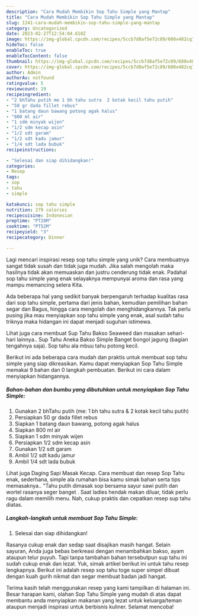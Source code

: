```yaml
---
description: "Cara Mudah Membikin Sop Tahu Simple yang Mantap"
title: "Cara Mudah Membikin Sop Tahu Simple yang Mantap"
slug: 1241-cara-mudah-membikin-sop-tahu-simple-yang-mantap
category: Uncategorized
date: 2023-02-27T12:54:04.610Z
image: https://img-global.cpcdn.com/recipes/5ccb7d8af5e72c89/680x482cq70/sop-tahu-simple-foto-resep-utama.jpg
hideToc: false
enableToc: true
enableTocContent: false
thumbnail: https://img-global.cpcdn.com/recipes/5ccb7d8af5e72c89/680x482cq70/sop-tahu-simple-foto-resep-utama.jpg
cover: https://img-global.cpcdn.com/recipes/5ccb7d8af5e72c89/680x482cq70/sop-tahu-simple-foto-resep-utama.jpg
author: Admin
authorAv: notfound
ratingvalue: 5
reviewcount: 19
recipeingredient:
- "2 bhTahu putih me 1 bh tahu sutra  2 kotak kecil tahu putih"
- "50 gr dada fillet rebus"
- "1 batang daun bawang potong agak halus"
- "800 ml air"
- "1 sdm minyak wijen"
- "1/2 sdm kecap asin"
- "1/2 sdt garam"
- "1/2 sdt kadu jamur"
- "1/4 sdt lada bubuk"
recipeinstructions:

- "Selesai dan siap dihidangkan!"
categories:
- Resep
tags:
- sop
- tahu
- simple

katakunci: sop tahu simple 
nutrition: 279 calories
recipecuisine: Indonesian
preptime: "PT28M"
cooktime: "PT52M"
recipeyield: "3"
recipecategory: Dinner

---
```





Lagi mencari inspirasi resep sop tahu simple yang unik? Cara membuatnya sangat tidak susah dan tidak juga mudah. Jika salah mengolah maka hasilnya tidak akan memuaskan dan justru cenderung tidak enak. Padahal sop tahu simple yang enak selayaknya mempunyai aroma dan rasa yang mampu memancing selera Kita.





Ada beberapa hal yang sedikit banyak berpengaruh terhadap kualitas rasa dari sop tahu simple, pertama dari jenis bahan, kemudian pemilihan bahan segar dan Bagus, hingga cara mengolah dan menghidangkannya. Tak perlu pusing jika mau menyiapkan sop tahu simple yang enak,      asal sudah tahu triknya maka hidangan ini dapat menjadi suguhan istimewa.














Lihat juga cara membuat Sup Tahu Bakso Seaweed dan masakan sehari-hari lainnya.. Sup Tahu Aneka Bakso Simple Banget bongol jagung (bagian tengahnya saja). Sop tahu ala mbuu tahu potong kecil.






Berikut ini ada beberapa cara mudah dan praktis untuk membuat sop tahu simple yang siap dikreasikan. Kamu dapat menyiapkan Sop Tahu Simple memakai 9 bahan dan 0 langkah pembuatan. Berikut ini cara dalam menyiapkan hidangannya.

<!--inarticleads1-->

##### Bahan-bahan dan bumbu yang dibutuhkan untuk menyiapkan Sop Tahu Simple:

1. Gunakan 2 bhTahu putih (me: 1 bh tahu sutra &amp; 2 kotak kecil tahu putih)
1. Persiapkan 50 gr dada fillet rebus
1. Siapkan 1 batang daun bawang, potong agak halus
1. Siapkan 800 ml air
1. Siapkan 1 sdm minyak wijen
1. Persiapkan 1/2 sdm kecap asin
1. Gunakan 1/2 sdt garam
1. Ambil 1/2 sdt kadu jamur
1. Ambil 1/4 sdt lada bubuk


Lihat juga Daging Sapi Masak Kecap. Cara membuat dan resep Sop Tahu enak, sederhana, simple ala rumahan bisa kamu simak bahan serta tips memasaknya.. &#34;Tahu putih dimasak sop bersama sayur sawi putih dan wortel rasanya seger banget . Saat ladies hendak makan diluar, tidak perlu ragu dalam memilih menu. Nah, cukup praktis dan cepatkan resep sup tahu diatas. 

<!--inarticleads2-->

##### Langkah-langkah untuk membuat Sop Tahu Simple:


1. Selesai dan siap dihidangkan!

Rasanya cukup enak dan sedap saat disajikan masih hangat. Selain sayuran, Anda juga bebas berkreasi dengan menambahkan bakso, ayam ataupun telur puyuh. Tapi tanpa tambahan bahan tersebutpun sup tahu ini sudah cukup enak dan lezat. Yuk, simak artikel berikut ini untuk tahu resep lengkapnya. Berikut ini adalah resep sop tahu toge super simpel dibuat dengan kuah gurih nikmat dan segar membuat badan jadi hangat. 

Terima kasih telah menggunakan resep yang kami tampilkan di halaman ini. Besar harapan kami, olahan Sop Tahu Simple yang mudah di atas dapat membantu anda menyiapkan makanan yang lezat untuk keluarga/teman ataupun menjadi inspirasi untuk berbisnis kuliner. Selamat mencoba!
